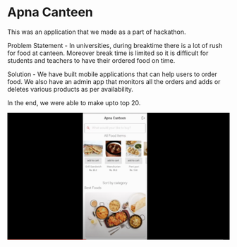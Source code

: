 # Apna Canteen

This was an application that we made as a part of hackathon.

Problem Statement - In universities, during breaktime there is a lot of rush for food at canteen. Moreover
break time is limited so it is difficult for students and teachers to have their ordered food on time.

Solution - We have built mobile applications that can help users to order food.
           We also have an admin app that monitors all the orders and adds or deletes various products as per availability.
           
In the end, we were able to make upto top 20.
           
[![Watch the video](https://github.com/deeppatel23/DSCWOW-CANTEEN_MANAGEMENT/blob/main/Screenshot%202020-12-25%20at%2012.20.53%20PM.png)](https://youtu.be/I7wPQPE1WHw)

                    
